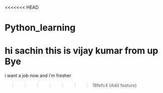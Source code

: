 <<<<<<< HEAD
# Python_learning
hi sachin this is vijay kumar from up <br>Bye<br>
=======
i want a job now and i'm fresher
>>>>>>> 18fefc4 (Add feature)
